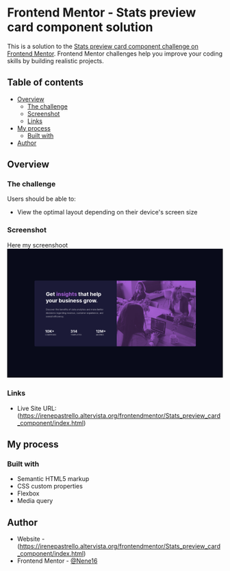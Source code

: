 # Frontend Mentor - Stats preview card component solution

This is a solution to the [Stats preview card component challenge on Frontend Mentor](https://www.frontendmentor.io/challenges/stats-preview-card-component-8JqbgoU62). 
Frontend Mentor challenges help you improve your coding skills by building realistic projects. 

## Table of contents

- [Overview](#overview)
  - [The challenge](#the-challenge)
  - [Screenshot](#screenshot)
  - [Links](#links)
- [My process](#my-process)
  - [Built with](#built-with)
- [Author](#author)


## Overview

### The challenge

Users should be able to:

- View the optimal layout depending on their device's screen size

### Screenshot

Here my screenshoot
![](./Stats_preview_card_screenshot.png)


### Links

- Live Site URL: (https://irenepastrello.altervista.org/frontendmentor/Stats_preview_card_component/index.html)

## My process

### Built with

- Semantic HTML5 markup
- CSS custom properties
- Flexbox
- Media query

## Author

- Website - (https://irenepastrello.altervista.org/frontendmentor/Stats_preview_card_component/index.html)
- Frontend Mentor - [@Nene16](https://www.frontendmentor.io/profile/Nene16)




